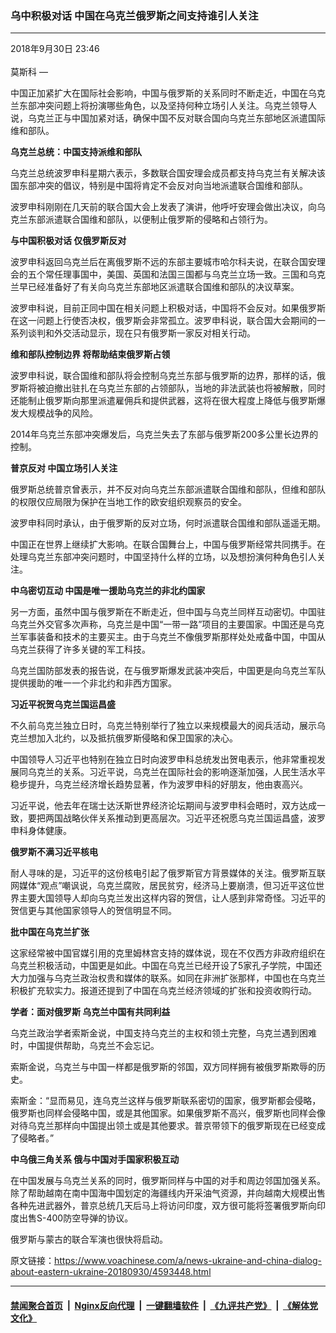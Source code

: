 ### 乌中积极对话 中国在乌克兰俄罗斯之间支持谁引人关注
------------------------

<div class="published">
 <span class="date" title="中国时间">
  <time datetime="2018-09-30T23:46:32+08:00">
   2018年9月30日 23:46
  </time>
 </span>
</div>
<br/>
<div class="wsw">
 <span class="dateline">
  莫斯科 —
 </span>
 <p>
  中国正加紧扩大在国际社会影响，中国与俄罗斯的关系同时不断走近，中国在乌克兰东部冲突问题上将扮演哪些角色，以及坚持何种立场引人关注。乌克兰领导人说，乌克兰正与中国加紧对话，确保中国不反对联合国向乌克兰东部地区派遣国际维和部队。
 </p>
 <div class="wsw__embed">
 </div>
 <p>
  <strong>
   乌克兰总统：中国支持派维和部队
  </strong>
 </p>
 <p>
  乌克兰总统波罗申科星期六表示，多数联合国安理会成员都支持乌克兰有关解决该国东部冲突的倡议，特别是中国将肯定不会反对向当地派遣联合国维和部队。
 </p>
 <p>
  波罗申科刚刚在几天前的联合国大会上发表了演讲，他呼吁安理会做出决议，向乌克兰东部派遣联合国维和部队，以便制止俄罗斯的侵略和占领行为。
 </p>
 <p>
  <strong>
   与中国积极对话
  </strong>
  <strong>
   仅俄罗斯反对
  </strong>
 </p>
 <p>
  波罗申科返回乌克兰后在离俄罗斯不远的东部主要城市哈尔科夫说，在联合国安理会的五个常任理事国中，美国、英国和法国三国都与乌克兰立场一致。三国和乌克兰早已经准备好了有关向乌克兰东部地区派遣联合国维和部队的决议草案。
 </p>
 <p>
  波罗申科说，目前正同中国在相关问题上积极对话，中国将不会反对。如果俄罗斯在这一问题上行使否决权，俄罗斯会非常孤立。波罗申科说，联合国大会期间的一系列谈判和外交活动显示，现在只有俄罗斯一家反对相关行动。
 </p>
 <p>
  <strong>
   维和部队控制边界
  </strong>
  <strong>
   将帮助结束俄罗斯占领
  </strong>
 </p>
 <p>
  波罗申科说，联合国维和部队将会控制乌克兰东部与俄罗斯的边界，那样的话，俄罗斯将被迫撤出驻扎在乌克兰东部的占领部队，当地的非法武装也将被解散，同时还能制止俄罗斯向那里派遣雇佣兵和提供武器，这将在很大程度上降低与俄罗斯爆发大规模战争的风险。
 </p>
 <p>
  2014年乌克兰东部冲突爆发后，乌克兰失去了东部与俄罗斯200多公里长边界的控制。
 </p>
 <p>
  <strong>
   普京反对
  </strong>
  <strong>
   中国立场引人关注
  </strong>
 </p>
 <p>
  俄罗斯总统普京曾表示，并不反对向乌克兰东部派遣联合国维和部队，但维和部队的权限仅应局限为保护在当地工作的欧安组织观察员的安全。
 </p>
 <p>
  波罗申科同时承认，由于俄罗斯的反对立场，何时派遣联合国维和部队遥遥无期。
 </p>
 <p>
  中国正在世界上继续扩大影响。在联合国舞台上，中国与俄罗斯经常共同携手。在处理乌克兰东部冲突问题时，中国坚持什么样的立场，以及想扮演何种角色引人关注。
 </p>
 <p>
  <strong>
   中乌密切互动
  </strong>
  <strong>
   中国是唯一援助乌克兰的非北约国家
  </strong>
 </p>
 <p>
  另一方面，虽然中国与俄罗斯在不断走近，但中国与乌克兰同样互动密切。中国驻乌克兰外交官多次声称，乌克兰是中国“一带一路”项目的主要国家。中国还是乌克兰军事装备和技术的主要买主。由于乌克兰不像俄罗斯那样处处戒备中国，中国从乌克兰获得了许多关键的军工科技。
 </p>
 <p>
  乌克兰国防部发表的报告说，在与俄罗斯爆发武装冲突后，中国更是向乌克兰军队提供援助的唯一一个非北约和非西方国家。
 </p>
 <p>
  <strong>
   习近平祝贺乌克兰国运昌盛
  </strong>
 </p>
 <p>
  不久前乌克兰独立日时，乌克兰特别举行了独立以来规模最大的阅兵活动，展示乌克兰想加入北约，以及抵抗俄罗斯侵略和保卫国家的决心。
 </p>
 <p>
  中国领导人习近平也特别在独立日时向波罗申科总统发出贺电表示，他非常重视发展同乌克兰的关系。习近平说，乌克兰在国际社会的影响逐渐加强，人民生活水平稳步提升，乌克兰经济增长趋势显著，作为波罗申科的好朋友，他由衷高兴。
 </p>
 <p>
  习近平说，他去年在瑞士达沃斯世界经济论坛期间与波罗申科会晤时，双方达成一致，要把两国战略伙伴关系推动到更高层次。习近平还祝愿乌克兰国运昌盛，波罗申科身体健康。
 </p>
 <p>
  <strong>
   俄罗斯不满习近平核电
  </strong>
 </p>
 <p>
  耐人寻味的是，习近平的这份核电引起了俄罗斯官方背景媒体的关注。俄罗斯互联网媒体“观点”嘲讽说，乌克兰腐败，居民贫穷，经济马上要崩溃，但习近平这位世界主要大国领导人却向乌克兰发出这样内容的贺信，让人感到非常奇怪。习近平的贺信更与其他国家领导人的贺信明显不同。
 </p>
 <p>
  <strong>
   批中国在乌克兰扩张
  </strong>
 </p>
 <p>
  这家经常被中国官媒引用的克里姆林宫支持的媒体说，现在不仅西方非政府组织在乌克兰积极活动，中国更是如此。中国在乌克兰已经开设了5家孔子学院，中国还大力加强与乌克兰政治权贵和媒体的联系。如同在非洲扩张那样，中国也在乌克兰积极扩充软实力。报道还提到了中国在乌克兰经济领域的扩张和投资收购行动。
 </p>
 <p>
  <strong>
   学者：面对俄罗斯
  </strong>
  <strong>
   乌克兰中国有共同利益
  </strong>
 </p>
 <p>
  乌克兰政治学者索斯金说，中国支持乌克兰的主权和领土完整，乌克兰遇到困难时，中国提供帮助，乌克兰不会忘记。
 </p>
 <p>
  索斯金说，乌克兰与中国一样都是俄罗斯的邻国，双方同样拥有被俄罗斯欺辱的历史。
 </p>
 <p>
  索斯金：“显而易见，连乌克兰这样与俄罗斯联系密切的国家，俄罗斯都会侵略，俄罗斯也同样会侵略中国，或是其他国家。如果俄罗斯不高兴，俄罗斯也同样会像对待乌克兰那样向中国提出领土或是其他要求。普京带领下的俄罗斯现在已经变成了侵略者。”
 </p>
 <p>
  <strong>
   中乌俄三角关系
  </strong>
  <strong>
   俄与中国对手国家积极互动
  </strong>
 </p>
 <p>
  在中国发展与乌克兰关系的同时，俄罗斯同样与中国的对手和周边邻国加强关系。除了帮助越南在南中国海中国划定的海疆线内开采油气资源，并向越南大规模出售各种先进武器外，普京总统几天后马上将访问印度，双方很可能将签署俄罗斯向印度出售S-400防空导弹的协议。
 </p>
 <p>
  俄罗斯与蒙古的联合军演也很快将启动。
 </p>
</div>

原文链接：https://www.voachinese.com/a/news-ukraine-and-china-dialog-about-eastern-ukraine-20180930/4593448.html


------------------------
#### [禁闻聚合首页](https://github.com/gfw-breaker/banned-news/blob/master/README.md) &nbsp;|&nbsp; [Nginx反向代理](https://github.com/gfw-breaker/open-proxy/blob/master/README.md) &nbsp;|&nbsp;  [一键翻墙软件](https://github.com/gfw-breaker/nogfw/blob/master/README.md) &nbsp;|&nbsp; [《九评共产党》](https://github.com/gfw-breaker/9ping.md/blob/master/README.md#九评之一评共产党是什么) &nbsp;|&nbsp; [《解体党文化》](https://github.com/gfw-breaker/jtdwh.md/blob/master/README.md#绪论)